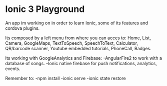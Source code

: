 # Ionic 3 Playground
An app im working on in order to learn Ionic, some of its features and cordova plugins. 

Its composed by a left menu from where you can acces to:
Home,
List,
Camera,
GoogleMaps,
TextToSpeech,
SpeechToText,
Calculator,
QR/barcode scanner,
Youtube embedded tutorials,
PhoneCall,
Badges.

Its working with GoogleAnalytics and Firebase:
-AngularFire2 to work with a database of songs.
-Ionic native firebase for push notifications, analytics, events.

Remember to:
-npm install
-ionic serve
-ionic state restore
